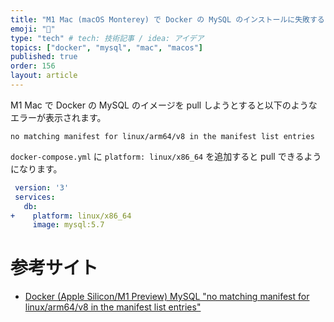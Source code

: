 ```yaml
---
title: "M1 Mac (macOS Monterey) で Docker の MySQL のインストールに失敗するときの対処法"
emoji: "🐳"
type: "tech" # tech: 技術記事 / idea: アイデア
topics: ["docker", "mysql", "mac", "macos"]
published: true
order: 156
layout: article
---
```


M1 Mac で Docker の MySQL のイメージを pull しようとすると以下のようなエラーが表示されます。

```
no matching manifest for linux/arm64/v8 in the manifest list entries
```

`docker-compose.yml` に `platform: linux/x86_64` を追加すると pull できるようになります。

```diff:docker-compose.yml
 version: '3'
 services:
   db:
+    platform: linux/x86_64
     image: mysql:5.7
```



# 参考サイト
* [Docker (Apple Silicon/M1 Preview) MySQL "no matching manifest for linux/arm64/v8 in the manifest list entries"](https://stackoverflow.com/a/65592942)
